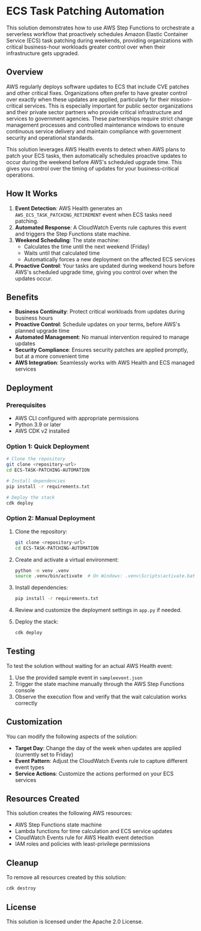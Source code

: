 # ECS Task Patching Automation

This solution demonstrates how to use AWS Step Functions to orchestrate a serverless workflow that proactively schedules Amazon Elastic Container Service (ECS) task patching during weekends, providing organizations with critical business-hour workloads greater control over when their infrastructure gets upgraded.

## Overview

AWS regularly deploys software updates to ECS that include CVE patches and other critical fixes. Organizations often prefer to have greater control over exactly when these updates are applied, particularly for their mission-critical services. This is especially important for public sector organizations and their private sector partners who provide critical infrastructure and services to government agencies. These partnerships require strict change management processes and controlled maintenance windows to ensure continuous service delivery and maintain compliance with government security and operational standards.

This solution leverages AWS Health events to detect when AWS plans to patch your ECS tasks, then automatically schedules proactive updates to occur during the weekend before AWS's scheduled upgrade time. This gives you control over the timing of updates for your business-critical operations.

## How It Works

1. **Event Detection**: AWS Health generates an `AWS_ECS_TASK_PATCHING_RETIREMENT` event when ECS tasks need patching.
2. **Automated Response**: A CloudWatch Events rule captures this event and triggers the Step Functions state machine.
3. **Weekend Scheduling**: The state machine:
   - Calculates the time until the next weekend (Friday)
   - Waits until that calculated time
   - Automatically forces a new deployment on the affected ECS services
4. **Proactive Control**: Your tasks are updated during weekend hours before AWS's scheduled upgrade time, giving you control over when the updates occur.

## Benefits

- **Business Continuity**: Protect critical workloads from updates during business hours
- **Proactive Control**: Schedule updates on your terms, before AWS's planned upgrade time
- **Automated Management**: No manual intervention required to manage updates
- **Security Compliance**: Ensures security patches are applied promptly, but at a more convenient time
- **AWS Integration**: Seamlessly works with AWS Health and ECS managed services

## Deployment

### Prerequisites

- AWS CLI configured with appropriate permissions
- Python 3.9 or later
- AWS CDK v2 installed

### Option 1: Quick Deployment

```bash
# Clone the repository
git clone <repository-url>
cd ECS-TASK-PATCHING-AUTOMATION

# Install dependencies
pip install -r requirements.txt

# Deploy the stack
cdk deploy
```

### Option 2: Manual Deployment

1. Clone the repository:
   ```bash
   git clone <repository-url>
   cd ECS-TASK-PATCHING-AUTOMATION
   ```

2. Create and activate a virtual environment:
   ```bash
   python -m venv .venv
   source .venv/bin/activate  # On Windows: .venv\Scripts\activate.bat
   ```

3. Install dependencies:
   ```bash
   pip install -r requirements.txt
   ```

4. Review and customize the deployment settings in `app.py` if needed.

5. Deploy the stack:
   ```bash
   cdk deploy
   ```

## Testing

To test the solution without waiting for an actual AWS Health event:

1. Use the provided sample event in `sampleevent.json`
2. Trigger the state machine manually through the AWS Step Functions console
3. Observe the execution flow and verify that the wait calculation works correctly

## Customization

You can modify the following aspects of the solution:

- **Target Day**: Change the day of the week when updates are applied (currently set to Friday)
- **Event Pattern**: Adjust the CloudWatch Events rule to capture different event types
- **Service Actions**: Customize the actions performed on your ECS services

## Resources Created

This solution creates the following AWS resources:

- AWS Step Functions state machine
- Lambda functions for time calculation and ECS service updates
- CloudWatch Events rule for AWS Health event detection
- IAM roles and policies with least-privilege permissions

## Cleanup

To remove all resources created by this solution:

```bash
cdk destroy
```

## License

This solution is licensed under the Apache 2.0 License.

